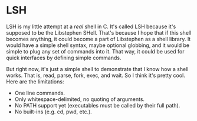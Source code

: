 LSH
===

LSH is my little attempt at a *real* shell in C.  It's called LSH because it's
supposed to be the Libstephen SHell.  That's because I hope that if this shell
becomes anything, it could become a part of Libstephen as a shell library.  It
would have a simple shell syntax, maybe optional globbing, and it would be
simple to plug any set of commands into it.  That way, it could be used for
quick interfaces by defining simple commands.

But right now, it's just a simple shell to demonstrate that I know how a shell
works.  That is, read, parse, fork, exec, and wait.  So I think it's pretty
cool.  Here are the limitations:

* One line commands.
* Only whitespace-delimited, no quoting of arguments.
* No PATH support yet (executables must be called by their full path).
* No built-ins (e.g. cd, pwd, etc.).

